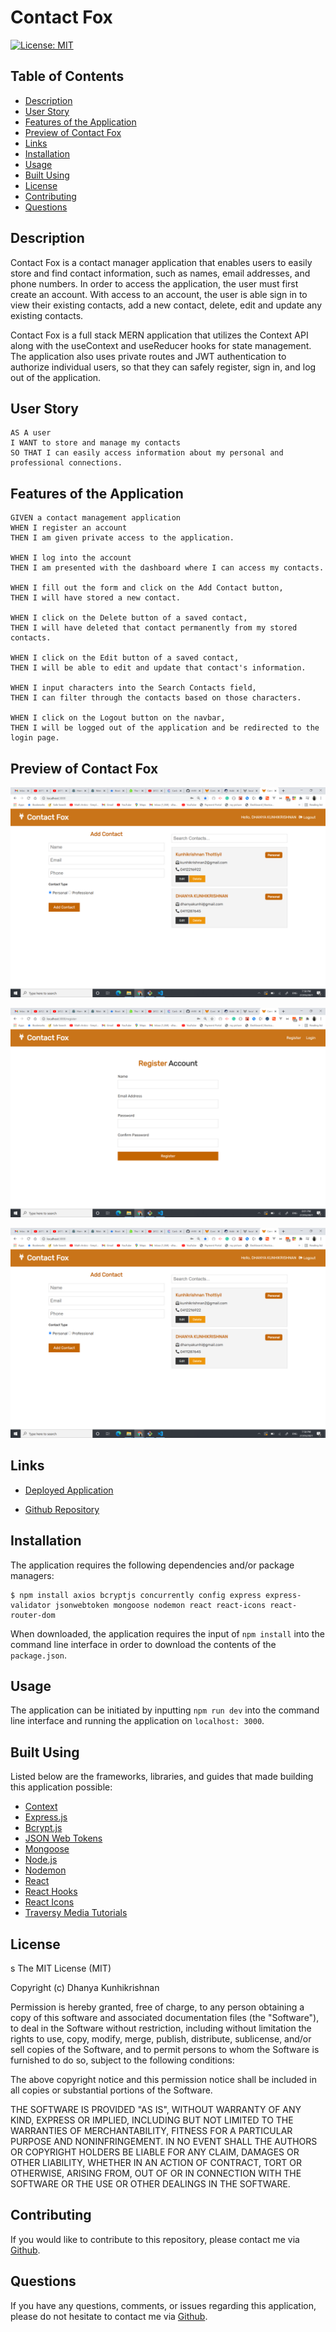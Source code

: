 # Contact Fox

[![License: MIT](https://img.shields.io/badge/License-MIT-yellow.svg)](https://opensource.org/licenses/MIT)

## Table of Contents

- [Description](#description)
- [User Story](#user-story)
- [Features of the Application](#features-of-the-application)
- [Preview of Contact Fox](#preview-of-contact-fox)
- [Links](#links)
- [Installation](#installation)
- [Usage](#usage)
- [Built Using](#built-using)
- [License](#license)
- [Contributing](#contributing)
- [Questions](#questions)

## Description

Contact Fox is a contact manager application that enables users to easily store and find contact information, such as names, email addresses, and phone numbers. In order to access the application, the user must first create an account. With access to an account, the user is able sign in to view their existing contacts, add a new contact, delete, edit and update any existing contacts.

Contact Fox is a full stack MERN application that utilizes the Context API along with the useContext and useReducer hooks for state management. The application also uses private routes and JWT authentication to authorize individual users, so that they can safely register, sign in, and log out of the application.

## User Story

```
AS A user
I WANT to store and manage my contacts
SO THAT I can easily access information about my personal and professional connections.
```

## Features of the Application

```
GIVEN a contact management application
WHEN I register an account
THEN I am given private access to the application.

WHEN I log into the account
THEN I am presented with the dashboard where I can access my contacts.

WHEN I fill out the form and click on the Add Contact button,
THEN I will have stored a new contact.

WHEN I click on the Delete button of a saved contact,
THEN I will have deleted that contact permanently from my stored  contacts.

WHEN I click on the Edit button of a saved contact,
THEN I will be able to edit and update that contact's information.

WHEN I input characters into the Search Contacts field,
THEN I can filter through the contacts based on those characters.

WHEN I click on the Logout button on the navbar,
THEN I will be logged out of the application and be redirected to the login page.
```

## Preview of Contact Fox

![Contact Fox Login Page](assets/images/ahalya.png)

![Contact Fox Register Page](assets/images/adithi.png)

![Contact Fox Dashboard Page](assets/images/ahalya.png)

## Links

- [Deployed Application]()

- [Github Repository]()

## Installation

The application requires the following dependencies and/or package managers:

```
$ npm install axios bcryptjs concurrently config express express-validator jsonwebtoken mongoose nodemon react react-icons react-router-dom
```

When downloaded, the application requires the input of `npm install` into the command line interface in order to download the contents of the `package.json`.

## Usage

The application can be initiated by inputting `npm run dev` into the command line interface and running the application on `localhost: 3000`.

## Built Using

Listed below are the frameworks, libraries, and guides that made building this application possible:

- [Context](https://reactjs.org/docs/context.html)
- [Express.js](https://expressjs.com/)
- [Bcrypt.js](https://github.com/kelektiv/node.bcrypt.js#readme)
- [JSON Web Tokens](https://jwt.io/introduction)
- [Mongoose](https://mongoosejs.com/)
- [Node.js](https://nodejs.org/en/docs/)
- [Nodemon](https://www.npmjs.com/package/nodemon)
- [React](https://reactjs.org/docs/getting-started.html)
- [React Hooks](https://reactjs.org/docs/hooks-intro.html)
- [React Icons](https://react-icons.github.io/react-icons)
- [Traversy Media Tutorials](https://www.traversymedia.com)

## License
s
The MIT License (MIT)

Copyright (c) Dhanya Kunhikrishnan

Permission is hereby granted, free of charge, to any person obtaining a copy of this software and associated documentation files (the "Software"), to deal in the Software without restriction, including without limitation the rights to use, copy, modify, merge, publish, distribute, sublicense, and/or sell copies of the Software, and to permit persons to whom the Software is furnished to do so, subject to the following conditions:

The above copyright notice and this permission notice shall be included in all copies or substantial portions of the Software.

THE SOFTWARE IS PROVIDED "AS IS", WITHOUT WARRANTY OF ANY KIND, EXPRESS OR IMPLIED, INCLUDING BUT NOT LIMITED TO THE WARRANTIES OF MERCHANTABILITY, FITNESS FOR A PARTICULAR PURPOSE AND NONINFRINGEMENT. IN NO EVENT SHALL THE AUTHORS OR COPYRIGHT HOLDERS BE LIABLE FOR ANY CLAIM, DAMAGES OR OTHER LIABILITY, WHETHER IN AN ACTION OF CONTRACT, TORT OR OTHERWISE, ARISING FROM, OUT OF OR IN CONNECTION WITH THE SOFTWARE OR THE USE OR OTHER DEALINGS IN THE SOFTWARE.

## Contributing

If you would like to contribute to this repository, please contact me via [Github](https://github.com/Dhanya-krishnan2).

## Questions

If you have any questions, comments, or issues regarding this application, please do not hesitate to contact me via [Github](https://github.com/Dhanya-krishnan2).
